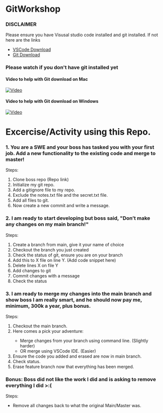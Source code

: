 # GitWorkshop
<h3>DISCLAIMER</h3>
Please ensure you have Visusal studio code installed and git installed. If not here are the links
<ul>
  <li> <a href="https://code.visualstudio.com/" target="_blank">VSCode Download</a></li>
  <li> <a href="https://git-scm.com/downloads" target="_blank"> Git Download</a></li>
</ul>

<h3>Please watch if you don't have git installed yet</h3>

<h4>Video to help with Git download on Mac</h4>

[![Video](https://img.youtube.com/vi/r3SgprWigBc/maxresdefault.jpg)](https://www.youtube.com/watch?v=r3SgprWigBc)


<h4>Video to help with Git download on Windows</h4>

[![Video](https://img.youtube.com/vi/j-g8AXr4nR4/maxresdefault.jpg)](https://www.youtube.com/watch?v=j-g8AXr4nR4)

# Excercise/Activity using this Repo.

<h3>1. You are a SWE and your boss has tasked you with your first job. Add a new functionality to the existing code and merge to master! ​ </h3> 

Steps:​
<ol>
  <li>Clone boss repo (Repo link)​</li>
  <li>Initialize my git repo.​</li>
  <li>Add a gitignore file to my repo.​</li>
  <li>Exclude the notes.txt file and the secret.txt file.​</li>
  <li>Add all files to git.​</li>
  <li>Now create a new commit and write a message.</li>
</ol>


<h3>2. I am ready to start developing but boss said, "Don’t make any changes on my main branch!"​</h3> 

Steps:​
<ol>
  <li>Create a branch from main, give it your name of choice​</li>
  <li>Checkout the branch you just created​</li>
  <li>Check the status of git, ensure you are on your branch​</li>
  <li>Add this to X file on line Y. (Add code snippet here)​</li>
  <li>Delete lines X on file Y​</li>
  <li>Add changes to git​</li>
  <li>Commit changes with a message​</li>
  <li>Check the status</li>
</ol>


<h3>3. I am ready to merge my changes into the main branch and show boss I am really smart, and he should now pay me, minimum, 300k a year, plus bonus.</h3> 

Steps:​
<ol>
  <li>Checkout the main branch.​</li>
  <li>Here comes a pick your adventure:​</li>
    <ul>
      <li>Merge changes from your branch using command line. (Slightly harder)​</li>
      <li>OR merge using VSCode IDE. (Easier)​</li>
    </ul>
  <li>Ensure the code you added and erased are now in main branch.​</li>
  <li>Check status.​</li>
  <li>Erase feature branch now that everything has been merged.</li>
</ol>


<h3>Bonus: Boss did not like the work I did and is asking to remove everything I did >:(</h3> 

Steps:​
<ul>
  <li>Remove all changes back to what the original Main/Master was.</li>
</ul>



